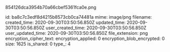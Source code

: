854126dca3954b70a66cbef5361fca0e.png

id: ba8c7c3edf8d4215b8573cb0ca74481a
mime: image/png
filename: 
created_time: 2020-09-30T03:50:56.850Z
updated_time: 2020-09-30T03:50:56.850Z
user_created_time: 2020-09-30T03:50:56.850Z
user_updated_time: 2020-09-30T03:50:56.850Z
file_extension: png
encryption_cipher_text: 
encryption_applied: 0
encryption_blob_encrypted: 0
size: 1625
is_shared: 0
type_: 4